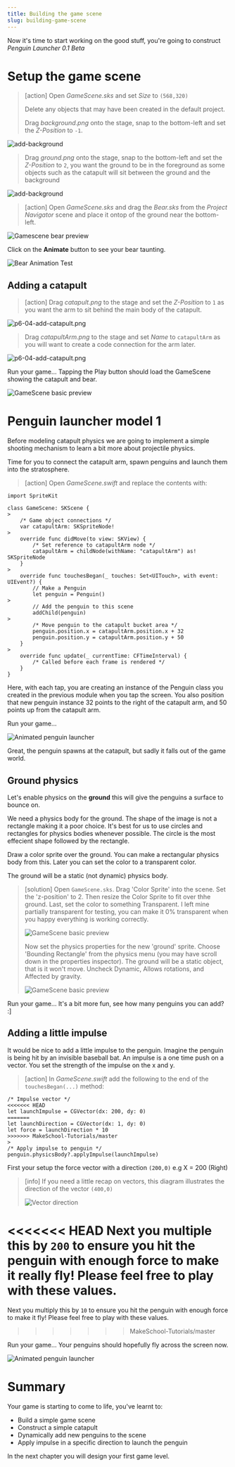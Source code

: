 ```yaml
---
title: Building the game scene
slug: building-game-scene
---
```


Now it's time to start working on the good stuff, you're going to 
construct *Penguin Launcher 0.1 Beta*

# Setup the game scene

> [action]
> Open *GameScene.sks* and set *Size* to `(568,320)`
>
> Delete any objects that may have been created in the default project.
>
> Drag *background.png* onto the stage, snap to the bottom-left and set 
> the *Z-Position* to `-1`.
>

![add-background](../Tutorial-Images/p6-01-add-background.png)

> Drag *ground.png* onto the stage, snap to the bottom-left and set the 
> *Z-Position* to `2`, you want the ground to be in the foreground as 
> some objects such as the catapult will sit between the ground and the 
> background
>

![add-background](../Tutorial-Images/p6-02-add-ground.png)

> [action]
> Open *GameScene.sks* and drag the *Bear.sks* from the *Project 
> Navigator* scene and place it ontop of the ground near the bottom-left.
> 

![Gamescene bear preview](../Tutorial-Images/p6-03-add-bear.png)

Click on the **Animate** button to see your bear taunting.

![Bear Animation Test](../Tutorial-Images/p6-04-bear-animation.gif)

## Adding a catapult

> [action]
> Drag *catapult.png* to the stage and set the *Z-Position* to `1` as 
> you want the arm to sit behind the main body of the catapult.

![p6-04-add-catapult.png](../Tutorial-Images/p6-04-add-catapult.png)

> Drag *catapultArm.png* to the stage and set *Name* to `catapultArm` 
> as you will want to create a code connection for the arm later.
>

![p6-04-add-catapult.png](../Tutorial-Images/p6-04-add-catapult-arm.png)

Run your game... Tapping the Play button should load the GameScene showing the catapult 
and bear. 

![GameScene basic preview](../Tutorial-Images/p6-04-test.gif)

# Penguin launcher model 1

Before modeling catapult physics we are going to implement a simple 
shooting mechanism to learn a bit more about projectile physics.

Time for you to connect the catapult arm, spawn penguins and launch 
them into the stratosphere.

> [action]
> Open *GameScene.swift* and replace the contents with:
>
```
import SpriteKit

class GameScene: SKScene {
>    
    /* Game object connections */
    var catapultArm: SKSpriteNode!
>    
    override func didMove(to view: SKView) {
        /* Set reference to catapultArm node */
        catapultArm = childNode(withName: "catapultArm") as! SKSpriteNode
    }
>    
    override func touchesBegan(_ touches: Set<UITouch>, with event: UIEvent?) {
        // Make a Penguin
        let penguin = Penguin()
>        
        // Add the penguin to this scene
        addChild(penguin)
>
        /* Move penguin to the catapult bucket area */
        penguin.position.x = catapultArm.position.x + 32
        penguin.position.y = catapultArm.position.y + 50
    }
>        
    override func update(_ currentTime: CFTimeInterval) {
        /* Called before each frame is rendered */
    }
}
```
>

Here, with each tap, you are creating an instance of the Penguin class you created in 
the previous module when you tap the screen. You also position that new penguin instance 
32 points to the right of the catapult arm, and 50 points up from the catapult arm. 

Run your game...

![Animated penguin launcher](../Tutorial-Images/p6-06-peguin-test.gif)

Great, the penguin spawns at the catapult, but sadly it falls out of the game world.

## Ground physics

Let's enable physics on the **ground** this will give the penguins a surface to 
bounce on. 

We need a physics body for the ground. The shape of the image is not a 
rectangle making it a poor choice. It's best for us to use circles and rectangles for 
physics bodies whenever possible. The circle is the most effecient shape followed by the 
rectangle. 

Draw a color sprite over the ground. You can make a rectangular physics body from this. Later you can
set the color to a transparent color. 

The ground will be a static (not dynamic) physics body. 

> [solution]
> Open `GameScene.sks`. Drag 'Color Sprite' into the scene. Set the 'z-position' to 2. 
> Then resize the Color Sprite to fit over thhe ground. Last, set the color to something 
> Transparent. I left mine partially transparent for testing, you can make it 0% 
> transparent when you happy everything is working correctly. 
> 
> ![GameScene basic preview](../Tutorial-Images/p6-07-ground-physics.png)
>
> Now set the physics properties for the new 'ground' sprite. Choose 'Bounding Rectangle'
> from the physics menu (you may have scroll down in the properties inspector). The 
> ground will be a static object, that is it won't move. Uncheck Dynamic, Allows rotations, 
> and Affected by gravity. 
> 
> ![GameScene basic preview](../Tutorial-Images/p6-071-ground-physics.png)
>

Run your game... It's a bit more fun, see how many penguins you can add? :]

## Adding a little impulse

It would be nice to add a little impulse to the penguin. Imagine the penguin is being 
hit by an invisible baseball bat. An impulse is a one time push on a vector. You 
set the strength of the impulse on the x and y. 

> [action]
> In *GameScene.swift* add the following to the end of the `touchesBegan(...)` method:
>
```
/* Impulse vector */
<<<<<<< HEAD
let launchImpulse = CGVector(dx: 200, dy: 0)
=======
let launchDirection = CGVector(dx: 1, dy: 0)
let force = launchDirection * 10
>>>>>>> MakeSchool-Tutorials/master
>
/* Apply impulse to penguin */
penguin.physicsBody?.applyImpulse(launchImpulse)
```
>

First your setup the force vector with a direction `(200,0)` e.g X = 200 (Right)

> [info]
> If you need a little recap on vectors, this diagram illustrates the direction of the 
> vector `(400,0)`
>
> ![Vector direction](../Tutorial-Images/vector_impulse.gif)
>

<<<<<<< HEAD
Next you multiple this by `200` to ensure you hit the penguin with enough force to make 
it really fly! Please feel free to play with these values.
=======
Next you multiply this by `10` to ensure you hit the penguin with enough force to make it fly!
Please feel free to play with these values.
>>>>>>> MakeSchool-Tutorials/master

Run your game... Your penguins should hopefully fly across the screen now.

![Animated penguin launcher](../Tutorial-Images/p6-08-launch-penguin.gif)

# Summary

Your game is starting to come to life, you've learnt to:

- Build a simple game scene
- Construct a simple catapult
- Dynamically add new penguins to the scene
- Apply impulse in a specific direction to launch the penguin

In the next chapter you will design your first game level.
